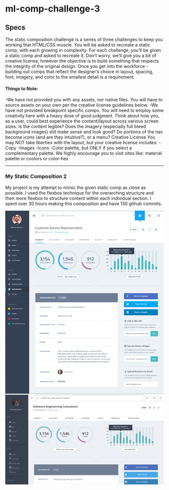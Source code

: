 # ml-comp-challenge-3

## Specs

The static composition challenge is a series of three challenges to keep you working that HTML/CSS muscle. You will be asked to recreate a static comp, with each growing in complexity. For each challenge, you’ll be given a static comp and asked to recreate it. Don’t worry, we’ll give you a bit of creative license, however the objective is to build something that respects the integrity of the original design. Once you get into the workforce - building out comps that reflect the designer’s choice in layout, spacing, font, imagery, and color to the smallest detail is a requirement.

#### Things to Note:
-We have not provided you with any assets, nor native files. You will have to source assets on your own per the creative license guidelines below.
-We have not provided breakpoint specific comps. You will need to employ some creativity here with a heavy dose of good judgment. Think about how you, as a user, could best experience the content/layout across various screen sizes. Is the content legible? Does the imagery (especially full bleed background images) still make sense and look good? Do portions of the nav become icons (and are they intuitive?), or a menu?
Creative License
You may NOT take liberties with the layout, but your creative license includes:
-Copy
-Images
-Icons
-Color palette, but ONLY if you select a complementary 
 palette. We highly encourage you to visit sites like: material palette or coolors or color-hex
 
------------------------------------------------------------
### My Static Composition 2

My project is my attempt to mimic the given static comp as close as possible. I used the flexbox technique for the overarching structure and then more flexbox to structure content within each individual section. I spent over 30 hours making this composition and have 130 github commits.

![alt text](https://github.com/michaelyons/ml-comp-challenge-3/blob/master/final-static.png)
![alt text](https://github.com/michaelyons/ml-comp-challenge-3/blob/master/Static-Comp-3.png)
